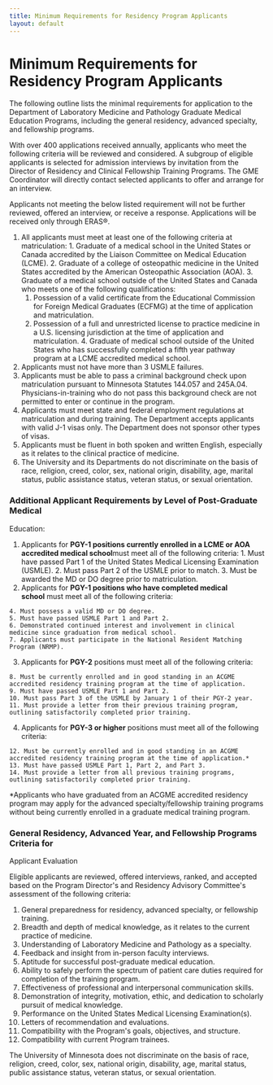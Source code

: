 ```yaml
---
title: Minimum Requirements for Residency Program Applicants 
layout: default
---
```

#  Minimum Requirements for Residency Program Applicants

The following outline lists the minimal requirements for application to the
Department of Laboratory Medicine and Pathology Graduate Medical Education
Programs, including the general residency, advanced specialty, and fellowship
programs.

With over 400 applications received annually, applicants who meet the
following criteria will be reviewed and considered. A subgroup of eligible
applicants is selected for admission interviews by invitation from the
Director of Residency and Clinical Fellowship Training Programs. The GME
Coordinator will directly contact selected applicants to offer and arrange for
an interview.

Applicants not meeting the below listed requirement will not be further
reviewed, offered an interview, or receive a response. Applications will be
received only through ERAS®.

  1. All applicants must meet at least one of the following criteria at matriculation: 
    1. Graduate of a medical school in the United States or Canada accredited by the Liaison Committee on Medical Education (LCME).
    2. Graduate of a college of osteopathic medicine in the United States accredited by the American Osteopathic Association (AOA).
    3. Graduate of a medical school outside of the United States and Canada who meets one of the following qualifications: 
      1. Possession of a valid certificate from the Educational Commission for Foreign Medical Graduates (ECFMG) at the time of application and matriculation.
      2. Possession of a full and unrestricted license to practice medicine in a U.S. licensing jurisdiction at the time of application and matriculation.
    4. Graduate of medical school outside of the United States who has successfully completed a fifth year pathway program at a LCME accredited medical school.
  2. Applicants must not have more than 3 USMLE failures.
  3. Applicants must be able to pass a criminal background check upon matriculation pursuant to Minnesota Statutes 144.057 and 245A.04. Physicians-in-training who do not pass this background check are not permitted to enter or continue in the program.
  4. Applicants must meet state and federal employment regulations at matriculation and during training. The Department accepts applicants with valid J-1 visas only. The Department does not sponsor other types of visas.
  5. Applicants must be fluent in both spoken and written English, especially as it relates to the clinical practice of medicine.
  6. The University and its Departments do not discriminate on the basis of race, religion, creed, color, sex, national origin, disability, age, marital status, public assistance status, veteran status, or sexual orientation.

### Additional Applicant Requirements by Level of Post-Graduate Medical
Education:

  1. Applicants for **PGY-1 positions currently enrolled in a LCME or AOA accredited medical school**must meet all of the following criteria: 
    1. Must have passed Part 1 of the United States Medical Licensing Examination (USMLE).
    2. Must pass Part 2 of the USMLE prior to match.
    3. Must be awarded the MD or DO degree prior to matriculation.
  2. Applicants for **PGY-1 positions who have completed medical school** must meet all of the following criteria:  

    4. Must possess a valid MD or DO degree.
    5. Must have passed USMLE Part 1 and Part 2.
    6. Demonstrated continued interest and involvement in clinical medicine since graduation from medical school.
    7. Applicants must participate in the National Resident Matching Program (NRMP).
  3. Applicants for **PGY-2** positions must meet all of the following criteria:  

    8. Must be currently enrolled and in good standing in an ACGME accredited residency training program at the time of application.
    9. Must have passed USMLE Part 1 and Part 2.
    10. Must pass Part 3 of the USMLE by January 1 of their PGY-2 year.
    11. Must provide a letter from their previous training program, outlining satisfactorily completed prior training.
  4. Applicants for **PGY-3 or higher** positions must meet all of the following criteria:  

    12. Must be currently enrolled and in good standing in an ACGME accredited residency training program at the time of application.*
    13. Must have passed USMLE Part 1, Part 2, and Part 3.
    14. Must provide a letter from all previous training programs, outlining satisfactorily completed prior training.

*Applicants who have graduated from an ACGME accredited residency program may apply for the advanced specialty/fellowship training programs without being currently enrolled in a graduate medical training program.

### General Residency, Advanced Year, and Fellowship Programs Criteria for
Applicant Evaluation

Eligible applicants are reviewed, offered interviews, ranked, and accepted
based on the Program Director's and Residency Advisory Committee's assessment
of the following criteria:

  1. General preparedness for residency, advanced specialty, or fellowship training.
  2. Breadth and depth of medical knowledge, as it relates to the current practice of medicine.
  3. Understanding of Laboratory Medicine and Pathology as a specialty.
  4. Feedback and insight from in-person faculty interviews.
  5. Aptitude for successful post-graduate medical education.
  6. Ability to safely perform the spectrum of patient care duties required for completion of the training program.
  7. Effectiveness of professional and interpersonal communication skills.
  8. Demonstration of integrity, motivation, ethic, and dedication to scholarly pursuit of medical knowledge.
  9. Performance on the United States Medical Licensing Examination(s).
  10. Letters of recommendation and evaluations.
  11. Compatibility with the Program's goals, objectives, and structure.
  12. Compatibility with current Program trainees.

The University of Minnesota does not discriminate on the basis of race,
religion, creed, color, sex, national origin, disability, age, marital status,
public assistance status, veteran status, or sexual orientation.


